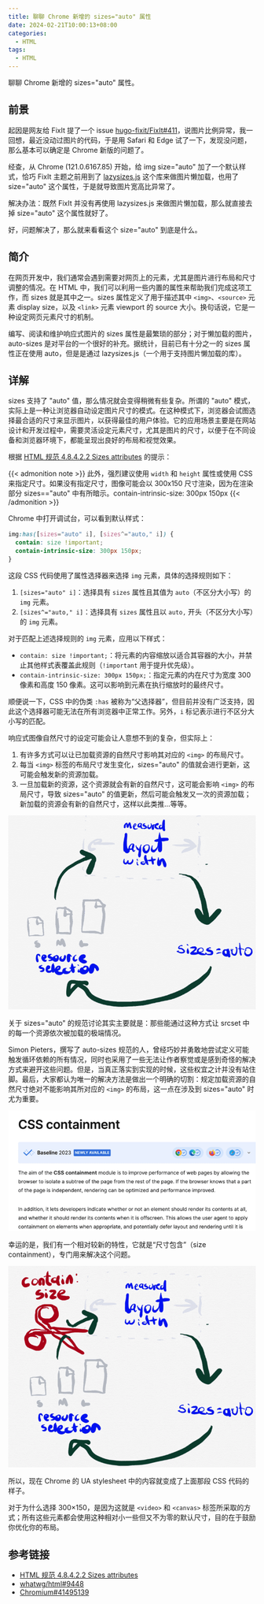 ```yaml
---
title: 聊聊 Chrome 新增的 sizes="auto" 属性
date: 2024-02-21T10:00:13+08:00
categories:
  - HTML
tags:
  - HTML
---
```


聊聊 Chrome 新增的 sizes="auto" 属性。

<!--more-->

## 前景

起因是网友给 FixIt 提了一个 issue [hugo-fixit/FixIt#411](https://github.com/hugo-fixit/FixIt/issues/411)，说图片比例异常，我一回想，最近没动过图片的代码，于是用 Safari 和 Edge 试了一下，发现没问题，那么基本可以确定是 Chrome 新版的问题了。

经查，从 Chrome (121.0.6167.85) 开始，给 img size="auto" 加了一个默认样式，恰巧 FixIt 主题之前用到了 [lazysizes.js](https://github.com/aFarkas/lazysizes) 这个库来做图片懒加载，也用了 size="auto" 这个属性，于是就导致图片宽高比异常了。

解决办法：既然 FixIt 并没有再使用 lazysizes.js 来做图片懒加载，那么就直接去掉 size="auto" 这个属性就好了。

好，问题解决了，那么就来看看这个 size="auto" 到底是什么。

## 简介

在网页开发中，我们通常会遇到需要对网页上的元素，尤其是图片进行布局和尺寸调整的情况。在 HTML 中，我们可以利用一些内置的属性来帮助我们完成这项工作，而 sizes 就是其中之一。sizes 属性定义了用于描述其中 `<img>`、`<source>` 元素 display size，以及 `<link>` 元素 viewport 的 source 大小。换句话说，它是一种设定网页元素尺寸的机制。

编写、阅读和维护响应式图片的 sizes 属性是最繁琐的部分；对于懒加载的图片，auto-sizes 是对平台的一个很好的补充。据统计，目前已有十分之一的 sizes 属性正在使用 auto，但是是通过 lazysizes.js（一个用于支持图片懒加载的库）。

## 详解

sizes 支持了 "auto" 值，那么情况就会变得稍微有些复杂。所谓的 "auto" 模式，实际上是一种让浏览器自动设定图片尺寸的模式。在这种模式下，浏览器会试图选择最合适的尺寸来显示图片，以获得最佳的用户体验。它的应用场景主要是在网站设计和开发过程中，需要灵活设定元素尺寸，尤其是图片的尺寸，以便于在不同设备和浏览器环境下，都能呈现出良好的布局和视觉效果。

根据 [HTML 规范 4.8.4.2.2 Sizes attributes](https://html.spec.whatwg.org/#sizes-attributes) 的提示：

{{< admonition note >}}
此外，强烈建议使用 `width` 和 `height` 属性或使用 CSS 来指定尺寸。如果没有指定尺寸，图像可能会以 300x150 尺寸渲染，因为在渲染部分 sizes=="auto" 中有所暗示。contain-intrinsic-size: 300px 150px
{{< /admonition >}}

Chrome 中打开调试台，可以看到默认样式：

```css
img:has([sizes="auto" i], [sizes^="auto," i]) {
  contain: size !important;
  contain-intrinsic-size: 300px 150px;
}
```

这段 CSS 代码使用了属性选择器来选择 `img` 元素，具体的选择规则如下：

1. `[sizes="auto" i]`：选择具有 `sizes` 属性且其值为 `auto`（不区分大小写）的 `img` 元素。
2. `[sizes^="auto," i]`：选择具有 `sizes` 属性且以 `auto,` 开头（不区分大小写）的 `img` 元素。

对于匹配上述选择规则的 `img` 元素，应用以下样式：

- `contain: size !important;`：将元素的内容缩放以适合其容器的大小，并禁止其他样式表覆盖此规则（`!important` 用于提升优先级）。
- `contain-intrinsic-size: 300px 150px;`：指定元素的内在尺寸为宽度 300 像素和高度 150 像素。这可以影响到元素在执行缩放时的最终尺寸。

顺便说一下，CSS 中的伪类 `:has` 被称为“父选择器”，但目前并没有广泛支持，因此这个选择器可能无法在所有浏览器中正常工作。另外，`i` 标记表示进行不区分大小写的匹配。

响应式图像自然尺寸的设定可能会让人意想不到的复杂，但实际上：

1. 有许多方式可以让已加载资源的自然尺寸影响其对应的 `<img>` 的布局尺寸。
2. 每当 `<img>` 标签的布局尺寸发生变化，sizes="auto" 的值就会进行更新，这可能会触发新的资源加载。
3. 一旦加载新的资源，这个资源就会有新的自然尺寸，这可能会影响 `<img>` 的布局尺寸，导致 sizes="auto" 的值更新，然后可能会触发又一次的资源加载；新加载的资源会有新的自然尺寸，这样以此类推...等等。

![Resource Selection](images/resource-selection.png)

关于 sizes="auto" 的规范讨论其实主要就是：那些能通过这种方式让 srcset 中的每一个资源依次被加载的极端情况。

Simon Pieters，撰写了 auto-sizes 规范的人，曾经巧妙并勇敢地尝试定义可能触发循环依赖的所有情况，同时也采用了一些无法让作者察觉或是感到奇怪的解决方式来避开这些问题。但是，当真正落实到实现的时候，这些权宜之计并没有站住脚。最后，大家都认为唯一的解决方法是做出一个明确的切割：规定加载资源的自然尺寸绝对不能影响其所对应的 `<img>` 的布局，这一点在涉及到 sizes="auto" 时尤为重要。

![CSS Containment](images/css-containment.png)

幸运的是，我们有一个相对较新的特性，它就是“尺寸包含”（size containment），专门用来解决这个问题。

![Size Containment](images/size-containment.png)

所以，现在 Chrome 的 UA stylesheet 中的内容就变成了上面那段 CSS 代码的样子。

对于为什么选择 300×150，是因为这就是 `<video>` 和 `<canvas>` 标签所采取的方式；所有这些元素都会使用这种相对小一些但又不为零的默认尺寸，目的在于鼓励你优化你的布局。

## 参考链接

- [HTML 规范 4.8.4.2.2 Sizes attributes](https://html.spec.whatwg.org/#sizes-attributes)
- [whatwg/html#9448](https://github.com/whatwg/html/issues/9448)
- [Chromium#41495139](https://issues.chromium.org/issues/41495139)
